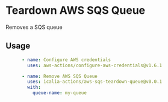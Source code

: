 # Teardown AWS SQS Queue

Removes a SQS queue

## Usage

```yaml
      - name: Configure AWS credentials
        uses: aws-actions/configure-aws-credentials@v1.6.1

      - name: Remove AWS SQS Queue
        uses: icalia-actions/aws-sqs-teardown-queue@v0.0.1
        with:
          queue-name: my-queue
```